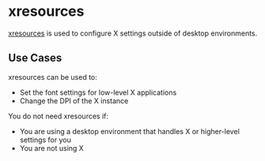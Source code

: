# xresources

[xresources][xresources] is used to configure X settings outside of desktop environments.

## Use Cases

xresources can be used to:

- Set the font settings for low-level X applications
- Change the DPI of the X instance

You do not need xresources if:

- You are using a desktop environment that handles X or higher-level settings for you
- You are not using X

[xresources]: https://wiki.archlinux.org/index.php/X_resources
